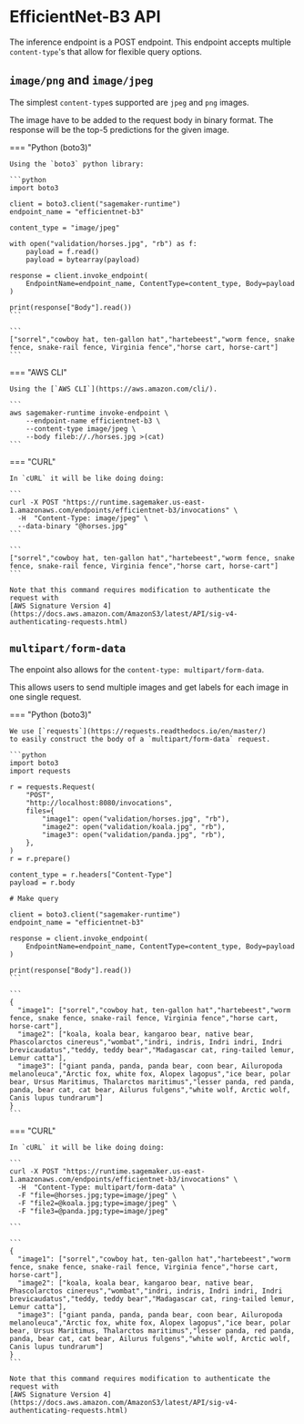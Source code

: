 # EfficientNet-B3 API

The inference endpoint is a POST endpoint.
This endpoint accepts multiple `content-type`'s that allow for flexible query options.

## `image/png` and `image/jpeg`

The simplest `content-type`s supported are `jpeg` and `png` images.

The image have to be added to the request body in binary format. The response will be the top-5
predictions for the given image.


=== "Python (boto3)"

    Using the `boto3` python library:

    ```python
    import boto3

    client = boto3.client("sagemaker-runtime")
    endpoint_name = "efficientnet-b3"

    content_type = "image/jpeg"

    with open("validation/horses.jpg", "rb") as f:
        payload = f.read()
        payload = bytearray(payload)

    response = client.invoke_endpoint(
        EndpointName=endpoint_name, ContentType=content_type, Body=payload
    )

    print(response["Body"].read())
    ```

    ```
    ["sorrel","cowboy hat, ten-gallon hat","hartebeest","worm fence, snake fence, snake-rail fence, Virginia fence","horse cart, horse-cart"]
    ```

=== "AWS CLI"

    Using the [`AWS CLI`](https://aws.amazon.com/cli/).

    ```
    aws sagemaker-runtime invoke-endpoint \
        --endpoint-name efficientnet-b3 \
        --content-type image/jpeg \
        --body fileb://./horses.jpg >(cat)
    ```

=== "CURL"

    In `cURL` it will be like doing doing:

    ```
    curl -X POST "https://runtime.sagemaker.us-east-1.amazonaws.com/endpoints/efficientnet-b3/invocations" \
      -H  "Content-Type: image/jpeg" \
      --data-binary "@horses.jpg"
    ```

    ```
    ["sorrel","cowboy hat, ten-gallon hat","hartebeest","worm fence, snake fence, snake-rail fence, Virginia fence","horse cart, horse-cart"]
    ```

    Note that this command requires modification to authenticate the request with
    [AWS Signature Version 4](https://docs.aws.amazon.com/AmazonS3/latest/API/sig-v4-authenticating-requests.html)


## `multipart/form-data`

The enpoint also allows for the `content-type: multipart/form-data`.

This allows users to send multiple images and get labels for each image in one single request.

=== "Python (boto3)"

    We use [`requests`](https://requests.readthedocs.io/en/master/)
    to easily construct the body of a `multipart/form-data` request.

    ```python
    import boto3
    import requests

    r = requests.Request(
        "POST",
        "http://localhost:8080/invocations",
        files={
            "image1": open("validation/horses.jpg", "rb"),
            "image2": open("validation/koala.jpg", "rb"),
            "image3": open("validation/panda.jpg", "rb"),
        },
    )
    r = r.prepare()

    content_type = r.headers["Content-Type"]
    payload = r.body

    # Make query

    client = boto3.client("sagemaker-runtime")
    endpoint_name = "efficientnet-b3"

    response = client.invoke_endpoint(
        EndpointName=endpoint_name, ContentType=content_type, Body=payload
    )

    print(response["Body"].read())
    ```

    ```
    {
      "image1": ["sorrel","cowboy hat, ten-gallon hat","hartebeest","worm fence, snake fence, snake-rail fence, Virginia fence","horse cart, horse-cart"],
      "image2": ["koala, koala bear, kangaroo bear, native bear, Phascolarctos cinereus","wombat","indri, indris, Indri indri, Indri brevicaudatus","teddy, teddy bear","Madagascar cat, ring-tailed lemur, Lemur catta"],
      "image3": ["giant panda, panda, panda bear, coon bear, Ailuropoda melanoleuca","Arctic fox, white fox, Alopex lagopus","ice bear, polar bear, Ursus Maritimus, Thalarctos maritimus","lesser panda, red panda, panda, bear cat, cat bear, Ailurus fulgens","white wolf, Arctic wolf, Canis lupus tundrarum"]
    }
    ```

=== "CURL"

    In `cURL` it will be like doing doing:

    ```
    curl -X POST "https://runtime.sagemaker.us-east-1.amazonaws.com/endpoints/efficientnet-b3/invocations" \
      -H  "Content-Type: multipart/form-data" \
      -F "file=@horses.jpg;type=image/jpeg" \
      -F "file2=@koala.jpg;type=image/jpeg" \
      -F "file3=@panda.jpg;type=image/jpeg"

    ```

    ```
    {
      "image1": ["sorrel","cowboy hat, ten-gallon hat","hartebeest","worm fence, snake fence, snake-rail fence, Virginia fence","horse cart, horse-cart"],
      "image2": ["koala, koala bear, kangaroo bear, native bear, Phascolarctos cinereus","wombat","indri, indris, Indri indri, Indri brevicaudatus","teddy, teddy bear","Madagascar cat, ring-tailed lemur, Lemur catta"],
      "image3": ["giant panda, panda, panda bear, coon bear, Ailuropoda melanoleuca","Arctic fox, white fox, Alopex lagopus","ice bear, polar bear, Ursus Maritimus, Thalarctos maritimus","lesser panda, red panda, panda, bear cat, cat bear, Ailurus fulgens","white wolf, Arctic wolf, Canis lupus tundrarum"]
    }
    ```

    Note that this command requires modification to authenticate the request with
    [AWS Signature Version 4](https://docs.aws.amazon.com/AmazonS3/latest/API/sig-v4-authenticating-requests.html)


